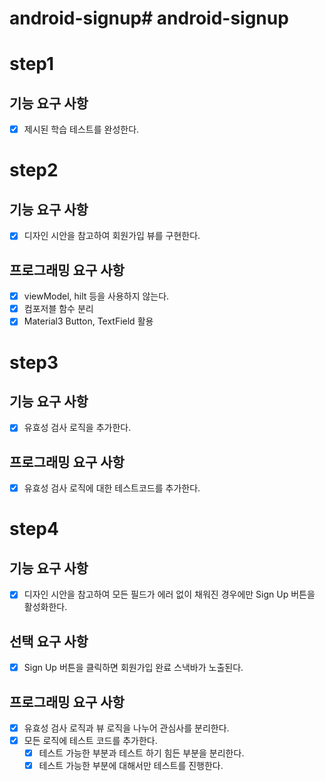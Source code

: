 # android-signup# android-signup

# step1 

## 기능 요구 사항
- [x] 제시된 학습 테스트를 완성한다.

# step2

## 기능 요구 사항
- [x] 디자인 시안을 참고하여 회원가입 뷰를 구현한다.

## 프로그래밍 요구 사항
- [x] viewModel, hilt 등을 사용하지 않는다.
- [x] 컴포저블 함수 분리
- [x] Material3 Button, TextField 활용

# step3
## 기능 요구 사항
- [x] 유효성 검사 로직을 추가한다.

## 프로그래밍 요구 사항
- [x] 유효성 검사 로직에 대한 테스트코드를 추가한다.

# step4
## 기능 요구 사항
- [x] 디자인 시안을 참고하여 모든 필드가 에러 없이 채워진 경우에만 Sign Up 버튼을 활성화한다.

## 선택 요구 사항
- [x] Sign Up 버튼을 클릭하면 회원가입 완료 스낵바가 노출된다.

## 프로그래밍 요구 사항
- [x] 유효성 검사 로직과 뷰 로직을 나누어 관심사를 분리한다.
- [x] 모든 로직에 테스트 코드를 추가한다.
  - [x] 테스트 가능한 부분과 테스트 하기 힘든 부분을 분리한다.
  - [x] 테스트 가능한 부분에 대해서만 테스트를 진행한다.